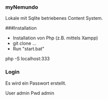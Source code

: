 ### myNemundo

Lokale mit Sqlite betriebenes Content System. 




###Installation

- Installation von Php (z.B. mittels Xampp)
- git clone ...
- Run "start.bat"


php -S localhost:333


### Login

Es wird ein Passwort erstellt. 

User admin
Pwd admin







